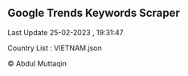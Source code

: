 

## Google Trends Keywords Scraper 
 
Last Update 25-02-2023 , 19:31:47

Country List :
VIETNAM.json



© Abdul Muttaqin 
